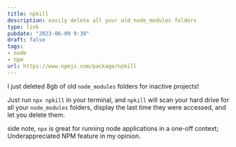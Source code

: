 ```yaml
--- 
title: npkill 
description: easily delete all your old node_modules folders 
type: link
pubdate: "2023-06-09 9:30" 
draft: false
tags: 
- node
- npm
url: https://www.npmjs.com/package/npkill
---
```


I just deleted 8gb of old `node_modules` folders for inactive projects! 

Just run `npx npkill` in your terminal, and `npkill` will scan your hard drive for all your `node_modules` folders, display the last time they were accessed, and let you delete them.  

side note, `npx` is great for running node applications in a one-off context; Underappreciated NPM feature in my opinion. 